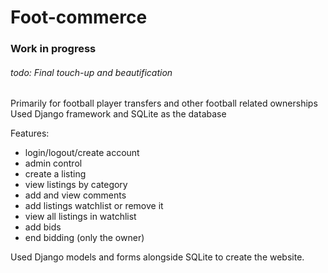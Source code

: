 # Foot-commerce
### Work in progress
###### todo: Final touch-up and beautification
Primarily for football player transfers and other football related ownerships
Used Django framework and SQLite as the database

Features:
- login/logout/create account
- admin control
- create a listing
- view listings by category
- add and view comments
- add listings watchlist or remove it
- view all listings in watchlist
- add bids
- end bidding (only the owner)

Used Django models and forms alongside SQLite to create the website.
